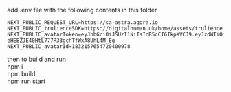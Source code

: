 add .env file with the following contents in this folder     
```    
NEXT_PUBLIC_REQUEST_URL=https://sa-astra.agora.io
NEXT_PUBLIC_trulienceSDK=https://digitalhuman.uk/home/assets/trulience.sdk.js
NEXT_PUBLIC_avatarToken=eyJhbGciOiJSUzI1NiIsInR5cCI6IkpXVCJ9.eyJzdWIiOiJUb2tlbiBmcm9tIGN1c3RvbSBzdHJpbmciLCJleHAiOjQ4NzU0MDAzNTV9.YAD8AtI915qA2HZC21U2Arlpoi4wmJ91g5leb0Ez77irxQqogU-eHEBZJE40HtL777R33gchTfWxA8UhL4M_Eg
NEXT_PUBLIC_avatarId=1832157654720400978
```    

then to build and run       
npm i     
npm build       
npm run start     
